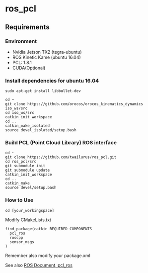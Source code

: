 # ros_pcl

## Requirements

### Environment
- Nvidia Jetson TX2 (tegra-ubuntu)
- ROS Kinetic Kame (ubuntu 16.04)
- PCL: 1.8.1
- CUDA(Optional)

### Install dependencies for ubuntu 16.04

```
sudo apt-get install libbullet-dev
```

```
cd ~
git clone https://github.com/orocos/orocos_kinematics_dynamics iso_ws/src
cd iso_ws/src
catkin_init_workspace
cd ..
catkin_make_isolated
source devel_isolated/setup.bash
```

### Build PCL (Point Cloud Library) ROS interface 

```
cd ~
git clone https://github.com/twailurus/ros_pcl.git
cd ros_pcl/src
git submodule init
git submodule update 
catkin_init_workspace
cd ..
catkin_make
source devel/setup.bash
```

### How to Use

```
cd [your_workingspace]
```
Modify CMakeLists.txt
```
find_package(catkin REQUIRED COMPONENTS
  pcl_ros
  roscpp
  sensor_msgs
)
```
Remember also modify your package.xml

See also [ROS Document, pcl_ros](http://wiki.ros.org/pcl_ros)
